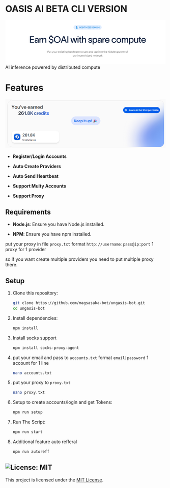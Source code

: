 # OASIS AI BETA CLI VERSION

![banner](image-1.png)
AI inference powered by distributed compute

# Features

![Banner](image.png)

- **Register/Login Accounts**

- **Auto Create Providers**

- **Auto Send Heartbeat**

- **Support Multy Accounts**

- **Support Proxy**

## Requirements

- **Node.js**: Ensure you have Node.js installed.

- **NPM**: Ensure you have npm installed.

put your proxy in file `proxy.txt` format `http://username:pass@ip:port` 1 proxy for 1 provider

so if you want create multiple providers you need to put multiple proxy there.

## Setup

1. Clone this repository:

   ```bash
   git clone https://github.com/magsasaka-bot/ungasis-bot.git
   cd ungasis-bot
   ```

2. Install dependencies:

   ```bash
   npm install
   ```
   
3. Install socks support
   ```bash
   npm install socks-proxy-agent
   ```

4. put your email and pass to `accounts.txt` format `email|password` 1 account for 1 line

   ```bash
   nano accounts.txt
   ```

5. put your proxy to `proxy.txt`

   ```bash
   nano proxy.txt
   ```

6. Setup to create accounts/login and get Tokens:

   ```bash
   npm run setup
   ```

6. Run The Script:

   ```bash
   npm run start
   ```

7. Additional feature auto refferal
   ```bash
   npm run autoreff
   ```

## ![License: MIT](https://img.shields.io/badge/License-MIT-yellow.svg)

This project is licensed under the [MIT License](LICENSE).

